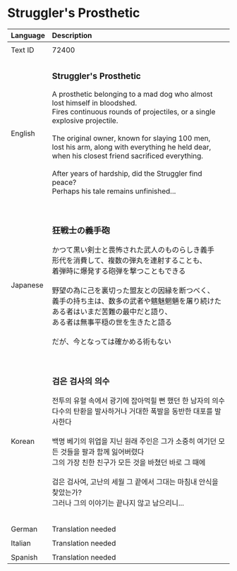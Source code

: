 # Struggler's Prosthetic

| Language | Description |
| :------- | :---------- |
|||
| Text ID | 72400 |
|||
| English | <h3>**Struggler's Prosthetic**</h3>A prosthetic belonging to a mad dog who almost lost himself in bloodshed. <br>Fires continuous rounds of projectiles, or a single explosive projectile.<br><br>The original owner, known for slaying 100 men, <br>lost his arm, along with everything he held dear, <br>when his closest friend sacrificed everything. <br><br>After years of hardship, did the Struggler find peace? <br>Perhaps his tale remains unfinished...<h3>  |
|||
| Japanese | <h3>**狂戦士の義手砲**</h3>かつて黒い剣士と畏怖された武人のものらしき義手<br>形代を消費して、複数の弾丸を連射することも、<br>着弾時に爆発する砲弾を撃つこともできる<br><br>野望の為に己を裏切った盟友との因縁を断つべく、<br>義手の持ち主は、数多の武者や魑魅魍魎を屠り続けた<br>ある者はいまだ苦難の最中だと語り、<br>ある者は無事平穏の世を生きたと語る<br><br>だが、今となっては確かめる術もない<h3> |
|||
| Korean | <h3>**검은 검사의 의수**</h3>전투의 유혈 속에서 광기에 잡아먹힐 뻔 했던 한 남자의 의수 <br>다수의 탄환을 발사하거나 거대한 폭발을 동반한 대포를 발사한다<br><br>백명 베기의 위업을 지닌 원래 주인은 그가 소중히 여기던 모든 것들을 팔과 함께 잃어버렸다 <br>그의 가장 친한 친구가 모든 것을 바쳤던 바로 그 때에<br><br>검은 검사여, 고난의 세월 그 끝에서 그대는 마침내 안식을 찾았는가?<br>그러나 그의 이야기는 끝나지 않고 남으리니...<h3> |
|||
| German | Translation needed |
|||
| Italian | Translation needed |
|||
| Spanish | Translation needed |
